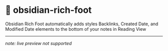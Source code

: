 # 🦶 obsidian-rich-foot
Obsidian Rich Foot automatically adds styles Backlinks, Created Date, and Modified Date elements to the bottom of your notes in Reading View

---

_note: live preview not supported_
